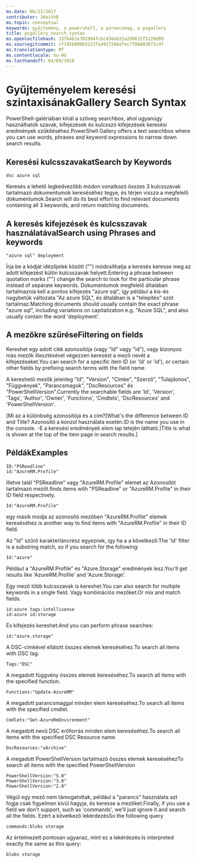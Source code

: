 ```yaml
---
ms.date: 06/12/2017
contributor: JKeithB
ms.topic: conceptual
keywords: gyűjtemény, a powershell, a parancsmag, a psgallery
title: psgallery_search_syntax
ms.openlocfilehash: 337b4b1e702994fcbc456eb31a2d8632f5220d09
ms.sourcegitcommit: cf195b090b3223fa4917206dfec7f0b603873cdf
ms.translationtype: MT
ms.contentlocale: hu-HU
ms.lasthandoff: 04/09/2018
---
```

# <a name="gallery-search-syntax"></a><span data-ttu-id="d9358-103">Gyűjteményelem keresési szintaxisának</span><span class="sxs-lookup"><span data-stu-id="d9358-103">Gallery Search Syntax</span></span>

<span data-ttu-id="d9358-104">PowerShell-galériában kínál a szöveg searchbox, ahol ugyanúgy használhatók szavak, kifejezések és kulcsszó kifejezések keresési eredmények szűkítéséhez.</span><span class="sxs-lookup"><span data-stu-id="d9358-104">PowerShell Gallery offers a text searchbox where you can use words, phrases and keyword expressions to narrow down search results.</span></span>

## <a name="search-by-keywords"></a><span data-ttu-id="d9358-105">Keresési kulcsszavakat</span><span class="sxs-lookup"><span data-stu-id="d9358-105">Search by Keywords</span></span>

    dsc azure sql

<span data-ttu-id="d9358-106">Keresés a lehető legkedvezőbb módon vonatkozó összes 3 kulcsszavak tartalmazó dokumentumok kereséséhez tegye, és térjen vissza a megfelelő dokumentumok.</span><span class="sxs-lookup"><span data-stu-id="d9358-106">Search will do its best effort to find relevant documents containing all 3 keywords, and return matching documents.</span></span>

## <a name="search-using-phrases-and-keywords"></a><span data-ttu-id="d9358-107">A keresés kifejezések és kulcsszavak használatával</span><span class="sxs-lookup"><span data-stu-id="d9358-107">Search using Phrases and keywords</span></span>

    "azure sql" deployment

<span data-ttu-id="d9358-108">Írja be a kódját idézőjelek között ("") módosíthatja a keresés keresse meg az adott kifejezést külön kulcsszavak helyett.</span><span class="sxs-lookup"><span data-stu-id="d9358-108">Entering a phrase between quotation marks ("") change the search to look for the particular phrase instead of separate keywords.</span></span>
<span data-ttu-id="d9358-109">Dokumentumok megfelelő általában tartalmaznia kell a pontos kifejezés "azure sql", így például a kis-és nagybetűk változata "Az azure SQL", és általában is a "telepítés" szót tartalmaz.</span><span class="sxs-lookup"><span data-stu-id="d9358-109">Matching documents should usually contain the exact phrase "azure sql", including variations on capitalization e.g. "Azure SQL", and also usually contain the word 'deployment'.</span></span>

## <a name="filtering-on-fields"></a><span data-ttu-id="d9358-110">A mezőkre szűrése</span><span class="sxs-lookup"><span data-stu-id="d9358-110">Filtering on fields</span></span>

<span data-ttu-id="d9358-111">Kereshet egy adott cikk azonosítója (vagy "Id" vagy "id"), vagy bizonyos más mezők illesztésével végezzen keresést a mező nevét a kifejezéseket.</span><span class="sxs-lookup"><span data-stu-id="d9358-111">You can search for a specific item ID (or 'Id' or 'id'), or certain other fields by prefixing search terms with the field name.</span></span>

<span data-ttu-id="d9358-112">A kereshető mezők jelenleg "Id", "Version", "Címke", "Szerző", "Tulajdonos", "Függvények", "Parancsmagok", "DscResources" és "PowerShellVersion".</span><span class="sxs-lookup"><span data-stu-id="d9358-112">Currently the searchable fields are 'Id', 'Version', 'Tags', 'Author', 'Owner', 'Functions', 'Cmdlets', 'DscResources' and 'PowerShellVersion'.</span></span>

<span data-ttu-id="d9358-113">[Mi az a különbség azonosítója és a cím?</span><span class="sxs-lookup"><span data-stu-id="d9358-113">[What's the difference between ID and Title?</span></span> <span data-ttu-id="d9358-114">Azonosító a konzol használata esetén.</span><span class="sxs-lookup"><span data-stu-id="d9358-114">ID is the name you use in the console.</span></span> <span data-ttu-id="d9358-115">-E a keresési eredmények elem lap tetején látható.]</span><span class="sxs-lookup"><span data-stu-id="d9358-115">Title is what is shown at the top of the item page in search results.]</span></span>

## <a name="examples"></a><span data-ttu-id="d9358-116">Példák</span><span class="sxs-lookup"><span data-stu-id="d9358-116">Examples</span></span>

    ID:"PSReadline"
    id:"AzureRM.Profile"

<span data-ttu-id="d9358-117">illetve talál "PSReadline" vagy "AzureRM.Profile" elemet az Azonosítót tartalmazó mezőt.</span><span class="sxs-lookup"><span data-stu-id="d9358-117">finds items with "PSReadline" or "AzureRM.Profile" in their ID field respectively.</span></span>

    Id:"AzureRM.Profile"

<span data-ttu-id="d9358-118">egy másik módja az azonosító mezőben "AzureRM.Profile" elemek kereséséhez.</span><span class="sxs-lookup"><span data-stu-id="d9358-118">is another way to find items with "AzureRM.Profile" in their ID field.</span></span>

<span data-ttu-id="d9358-119">Az "Id" szűrő karakterláncrész egyeznek, így ha a a következő:</span><span class="sxs-lookup"><span data-stu-id="d9358-119">The 'Id' filter is a substring match, so if you search for the following:</span></span>

    Id:"azure"

<span data-ttu-id="d9358-120">Például a "AzureRM.Profile" és "Azure.Storage" eredmények lesz.</span><span class="sxs-lookup"><span data-stu-id="d9358-120">You'll get results like 'AzureRM.Profile' and 'Azure.Storage'.</span></span>

<span data-ttu-id="d9358-121">Egy mező több kulcsszavak is kereshet.</span><span class="sxs-lookup"><span data-stu-id="d9358-121">You can also search for multiple keywords in a single field.</span></span> <span data-ttu-id="d9358-122">Vagy kombinációs mezőket.</span><span class="sxs-lookup"><span data-stu-id="d9358-122">Or mix and match fields.</span></span>

    id:azure tags:intellisense
    id:azure id:storage

<span data-ttu-id="d9358-123">És kifejezés kereshet:</span><span class="sxs-lookup"><span data-stu-id="d9358-123">And you can perform phrase searches:</span></span>

    id:"azure.storage"


<span data-ttu-id="d9358-124">A DSC-címkével ellátott összes elemek kereséséhez.</span><span class="sxs-lookup"><span data-stu-id="d9358-124">To search all items with DSC tag.</span></span>

    Tags:"DSC"

<span data-ttu-id="d9358-125">A megadott függvény összes elemek kereséséhez.</span><span class="sxs-lookup"><span data-stu-id="d9358-125">To search all items with the specified function.</span></span>

    Functions:"Update-AzureRM"

<span data-ttu-id="d9358-126">A megadott parancsmaggal minden elem kereséséhez.</span><span class="sxs-lookup"><span data-stu-id="d9358-126">To search all items with the specified cmdlet.</span></span>

    Cmdlets:"Get-AzureRmEnvironment"

<span data-ttu-id="d9358-127">A megadott nevű DSC erőforrás minden elem kereséséhez.</span><span class="sxs-lookup"><span data-stu-id="d9358-127">To search all items with the specified DSC Resource name.</span></span>

    DscResources:"xArchive"

<span data-ttu-id="d9358-128">A megadott PowerShellVersion tartalmazó összes elemek kereséséhez</span><span class="sxs-lookup"><span data-stu-id="d9358-128">To search all items with the specified PowerShellVersion</span></span>

    PowerShellVersion:"5.0"
    PowerShellVersion:"3.0"
    PowerShellVersion:"2.0"


<span data-ttu-id="d9358-129">Végül egy mező nem támogatottak, például a "parancs" használata azt fogja csak figyelmen kívül hagyja, és keresse a mezőket.</span><span class="sxs-lookup"><span data-stu-id="d9358-129">Finally, if you use a field we don't support, such as 'commands', we'll just ignore it and search all the fields.</span></span> <span data-ttu-id="d9358-130">Ezért a következő lekérdezés</span><span class="sxs-lookup"><span data-stu-id="d9358-130">So the following query</span></span>

    commands:blobs storage

<span data-ttu-id="d9358-131">Az értelmezett pontosan ugyanaz, mint ez a lekérdezés:</span><span class="sxs-lookup"><span data-stu-id="d9358-131">Is interpreted exactly the same as this query:</span></span>

    blobs storage